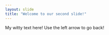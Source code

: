 ```yaml
---
layout: slide
title: "Welcome to our second slide!"
---
```

My witty text here!
Use the left arrow to go back!
